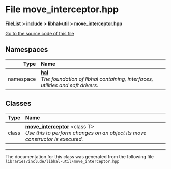 

# File move\_interceptor.hpp



[**FileList**](files.md) **>** [**include**](dir_cba0faac6e93618a6e2539705915bd70.md) **>** [**libhal-util**](dir_5e94bd3e75b6b11eff60149e0bc5664b.md) **>** [**move\_interceptor.hpp**](move__interceptor_8hpp.md)

[Go to the source code of this file](move__interceptor_8hpp_source.md)
















## Namespaces

| Type | Name |
| ---: | :--- |
| namespace | [**hal**](namespacehal.md) <br>_The foundation of libhal containing, interfaces, utilities and soft drivers._  |


## Classes

| Type | Name |
| ---: | :--- |
| class | [**move\_interceptor**](classhal_1_1move__interceptor.md) &lt;class T&gt;<br>_Use this to perform changes on an object its move constructor is executed._  |



















































------------------------------
The documentation for this class was generated from the following file `libraries/include/libhal-util/move_interceptor.hpp`

